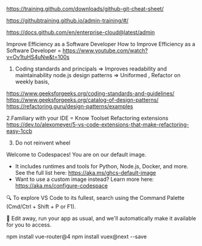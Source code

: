 
https://training.github.com/downloads/github-git-cheat-sheet/

https://githubtraining.github.io/admin-training/#/

https://docs.github.com/en/enterprise-cloud@latest/admin

Improve Efficiency as a Software Developer
How to Improve Efficiency as a Software Developer = https://www.youtube.com/watch?v=Ov1tuHS4uNw&t=100s

1. Coding standards and principals => Improves readability and maintainability
node.js design patterns => Uniformed , Refactor on weekly basis,

https://www.geeksforgeeks.org/coding-standards-and-guidelines/
https://www.geeksforgeeks.org/catalog-of-design-patterns/
https://refactoring.guru/design-patterns/examples

2.Familiary with your IDE  = Know Toolset 
Refactoring extensions
https://dev.to/alexomeyer/5-vs-code-extensions-that-make-refactoring-easy-1ccb

3. Do not reinvent wheel

 Welcome to Codespaces! You are on our default image. 
   - It includes runtimes and tools for Python, Node.js, Docker, and more. See the full list here: https://aka.ms/ghcs-default-image
   - Want to use a custom image instead? Learn more here: https://aka.ms/configure-codespace

🔍 To explore VS Code to its fullest, search using the Command Palette (Cmd/Ctrl + Shift + P or F1).

📝 Edit away, run your app as usual, and we'll automatically make it available for you to access.

npm install vue-router@4
npm install vuex@next --save